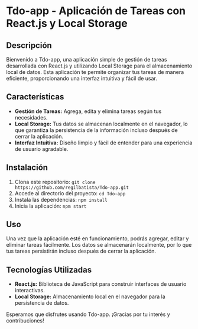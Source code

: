 # Tdo-app - Aplicación de Tareas con React.js y Local Storage

## Descripción

Bienvenido a Tdo-app, una aplicación simple de gestión de tareas desarrollada con React.js y utilizando Local Storage para el almacenamiento local de datos. Esta aplicación te permite organizar tus tareas de manera eficiente, proporcionando una interfaz intuitiva y fácil de usar.

## Características

- **Gestión de Tareas:** Agrega, edita y elimina tareas según tus necesidades.
- **Local Storage:** Tus datos se almacenan localmente en el navegador, lo que garantiza la persistencia de la información incluso después de cerrar la aplicación.
- **Interfaz Intuitiva:** Diseño limpio y fácil de entender para una experiencia de usuario agradable.

## Instalación

1. Clona este repositorio: `git clone https://github.com/regilbatista/Tdo-app.git`
2. Accede al directorio del proyecto: `cd Tdo-app`
3. Instala las dependencias: `npm install`
4. Inicia la aplicación: `npm start`

## Uso

Una vez que la aplicación esté en funcionamiento, podrás agregar, editar y eliminar tareas fácilmente. Los datos se almacenarán localmente, por lo que tus tareas persistirán incluso después de cerrar la aplicación.

## Tecnologías Utilizadas

- **React.js:** Biblioteca de JavaScript para construir interfaces de usuario interactivas.
- **Local Storage:** Almacenamiento local en el navegador para la persistencia de datos.


Esperamos que disfrutes usando Tdo-app. ¡Gracias por tu interés y contribuciones!
